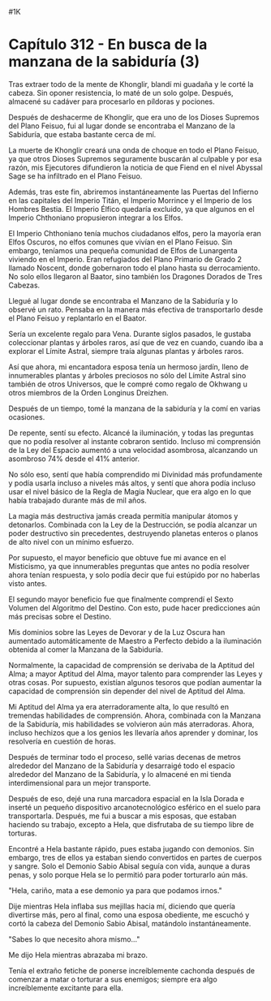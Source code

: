 
#1K 

# Capítulo 312 - En busca de la manzana de la sabiduría (3)


Tras extraer todo de la mente de Khonglir, blandí mi guadaña y le corté la cabeza. Sin oponer resistencia, lo maté de un solo golpe. Después, almacené su cadáver para procesarlo en píldoras y pociones.

Después de deshacerme de Khonglir, que era uno de los Dioses Supremos del Plano Feisuo, fui al lugar donde se encontraba el Manzano de la Sabiduría, que estaba bastante cerca de mí.

La muerte de Khonglir creará una onda de choque en todo el Plano Feisuo, ya que otros Dioses Supremos seguramente buscarán al culpable y por esa razón, mis Ejecutores difundieron la noticia de que Fiend en el nivel Abyssal Sage se ha infiltrado en el Plano Feisuo.

Además, tras este fin, abriremos instantáneamente las Puertas del Infierno en las capitales del Imperio Titán, el Imperio Morrince y el Imperio de los Hombres Bestia. El Imperio Élfico quedaría excluido, ya que algunos en el Imperio Chthoniano propusieron integrar a los Elfos.

El Imperio Chthoniano tenía muchos ciudadanos elfos, pero la mayoría eran Elfos Oscuros, no elfos comunes que vivían en el Plano Feisuo. Sin embargo, teníamos una pequeña comunidad de Elfos de Lunargenta viviendo en el Imperio. Eran refugiados del Plano Primario de Grado 2 llamado Noscent, donde gobernaron todo el plano hasta su derrocamiento. No solo ellos llegaron al Baator, sino también los Dragones Dorados de Tres Cabezas.

Llegué al lugar donde se encontraba el Manzano de la Sabiduría y lo observé un rato. Pensaba en la manera más efectiva de transportarlo desde el Plano Feisuo y replantarlo en el Baator.

Sería un excelente regalo para Vena. Durante siglos pasados, le gustaba coleccionar plantas y árboles raros, así que de vez en cuando, cuando iba a explorar el Límite Astral, siempre traía algunas plantas y árboles raros.

Así que ahora, mi encantadora esposa tenía un hermoso jardín, lleno de innumerables plantas y árboles preciosos no sólo del Límite Astral sino también de otros Universos, que le compré como regalo de Okhwang u otros miembros de la Orden Longinus Dreizhen.

Después de un tiempo, tomé la manzana de la sabiduría y la comí en varias ocasiones.

De repente, sentí su efecto. Alcancé la iluminación, y todas las preguntas que no podía resolver al instante cobraron sentido. Incluso mi comprensión de la Ley del Espacio aumentó a una velocidad asombrosa, alcanzando un asombroso 74% desde el 41% anterior.

No sólo eso, sentí que había comprendido mi Divinidad más profundamente y podía usarla incluso a niveles más altos, y sentí que ahora podía incluso usar el nivel básico de la Regla de Magia Nuclear, que era algo en lo que había trabajado durante más de mil años.

La magia más destructiva jamás creada permitía manipular átomos y detonarlos. Combinada con la Ley de la Destrucción, se podía alcanzar un poder destructivo sin precedentes, destruyendo planetas enteros o planos de alto nivel con un mínimo esfuerzo.

Por supuesto, el mayor beneficio que obtuve fue mi avance en el Misticismo, ya que innumerables preguntas que antes no podía resolver ahora tenían respuesta, y solo podía decir que fui estúpido por no haberlas visto antes.

El segundo mayor beneficio fue que finalmente comprendí el Sexto Volumen del Algoritmo del Destino. Con esto, pude hacer predicciones aún más precisas sobre el Destino.

Mis dominios sobre las Leyes de Devorar y de la Luz Oscura han aumentado automáticamente de Maestro a Perfecto debido a la iluminación obtenida al comer la Manzana de la Sabiduría.

Normalmente, la capacidad de comprensión se derivaba de la Aptitud del Alma; a mayor Aptitud del Alma, mayor talento para comprender las Leyes y otras cosas. Por supuesto, existían algunos tesoros que podían aumentar la capacidad de comprensión sin depender del nivel de Aptitud del Alma.

Mi Aptitud del Alma ya era aterradoramente alta, lo que resultó en tremendas habilidades de comprensión. Ahora, combinada con la Manzana de la Sabiduría, mis habilidades se volvieron aún más aterradoras. Ahora, incluso hechizos que a los genios les llevaría años aprender y dominar, los resolvería en cuestión de horas.

Después de terminar todo el proceso, sellé varias decenas de metros alrededor del Manzano de la Sabiduría y desarraigé todo el espacio alrededor del Manzano de la Sabiduría, y lo almacené en mi tienda interdimensional para un mejor transporte.

Después de eso, dejé una runa marcadora espacial en la Isla Dorada e inserté un pequeño dispositivo arcanotecnológico esférico en el suelo para transportarla. Después, me fui a buscar a mis esposas, que estaban haciendo su trabajo, excepto a Hela, que disfrutaba de su tiempo libre de torturas.

Encontré a Hela bastante rápido, pues estaba jugando con demonios. Sin embargo, tres de ellos ya estaban siendo convertidos en partes de cuerpos y sangre. Solo el Demonio Sabio Abisal seguía con vida, aunque a duras penas, y solo porque Hela se lo permitió para poder torturarlo aún más.

"Hela, cariño, mata a ese demonio ya para que podamos irnos."

Dije mientras Hela inflaba sus mejillas hacia mí, diciendo que quería divertirse más, pero al final, como una esposa obediente, me escuchó y cortó la cabeza del Demonio Sabio Abisal, matándolo instantáneamente.

"Sabes lo que necesito ahora mismo..."

Me dijo Hela mientras abrazaba mi brazo.

Tenía el extraño fetiche de ponerse increíblemente cachonda después de comenzar a matar o torturar a sus enemigos; siempre era algo increíblemente excitante para ella.